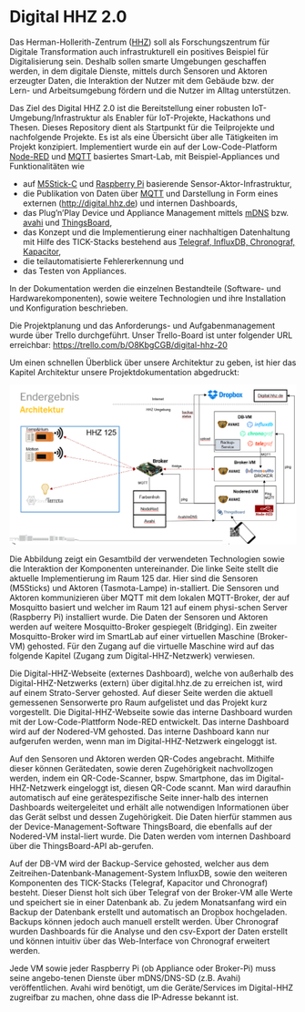 # Digital HHZ 2.0

Das Herman-Hollerith-Zentrum ([HHZ](https://www.hhz.de)) soll als Forschungszentrum für Digitale Transformation auch infrastrukturell ein positives Beispiel für Digitalisierung sein. 
Deshalb sollen smarte Umgebungen geschaffen werden, in dem digitale Dienste, mittels durch Sensoren und Aktoren erzeugter Daten, die Interaktion der Nutzer mit dem Gebäude bzw. der Lern- und Arbeitsumgebung fördern und die Nutzer im Alltag unterstützen.  

Das Ziel des Digital HHZ 2.0 ist die Bereitstellung einer robusten IoT-Umgebung/Infrastruktur als Enabler für IoT-Projekte, Hackathons und Thesen. 
Dieses Repository dient als Startpunkt für die Teilprojekte und nachfolgende Projekte. 
Es ist als eine Übersicht über alle Tätigkeiten im Projekt konzipiert.
Implementiert wurde ein auf der Low-Code-Platform [Node-RED](https://nodered.org/) und [MQTT](https://mqtt.org/) basiertes Smart-Lab, mit Beispiel-Appliances und Funktionalitäten wie 
* auf [M5Stick-C](https://m5stack.com/products/stick-c) und [Raspberry Pi](https://www.raspberrypi.org/) basierende Sensor-Aktor-Infrastruktur,
* die Publikation von Daten über [MQTT](https://mqtt.org/) und Darstellung in Form eines externen (http://digital.hhz.de) und internen Dashboards, 
* das Plug’n’Play Device und Appliance Management mittels [mDNS](http://www.multicastdns.org/) bzw. [avahi](https://www.avahi.org/) und [ThingsBoard](https://thingsboard.io/), 
* das Konzept und die Implementierung einer nachhaltigen Datenhaltung mit Hilfe des TICK-Stacks bestehend aus [Telegraf, InfluxDB, Chronograf, Kapacitor](https://www.influxdata.com/products/influxdb-overview/), 
* die teilautomatisierte Fehlererkennung und 
* das Testen von Appliances. 

In der Dokumentation werden die einzelnen Bestandteile (Software- und Hardwarekomponenten), sowie weitere Technologien und ihre Installation und Konfiguration beschrieben.

Die Projektplanung und das Anforderungs- und Aufgabenmanagement wurde über Trello durchgeführt. Unser Trello-Board ist unter folgender URL erreichbar:
https://trello.com/b/O8KbgCGB/digital-hhz-20

Um einen schnellen Überblick über unsere Architektur zu geben, ist hier das Kapitel Architektur unsere Projektdokumentation abgedruckt:

![Abbildung 1 Digital HHZ Architekturbild](/Architekturbild.png)

Die Abbildung zeigt ein Gesamtbild der verwendeten Technologien sowie die Interaktion der Komponenten untereinander. Die linke Seite stellt die aktuelle Implementierung im Raum 125 dar. Hier sind die Sensoren (M5Sticks) und Aktoren (Tasmota-Lampe) in-stalliert. Die Sensoren und Aktoren kommunizieren über MQTT mit dem lokalen MQTT-Broker, der auf Mosquitto basiert und welcher im Raum 121 auf einem physi-schen Server (Raspberry Pi) installiert wurde. Die Daten der Sensoren und Aktoren werden auf weitere Mosquitto-Broker gespiegelt (Bridging). Ein zweiter Mosquitto-Broker wird im SmartLab auf einer virtuellen Maschine (Broker-VM) gehosted. Für den Zugang auf die virtuelle Maschine wird auf das folgende Kapitel (Zugang zum Digital-HHZ-Netzwerk) verwiesen. 

Die Digital-HHZ-Webseite (externes Dashboard), welche von außerhalb des Digital-HHZ-Netzwerks (extern) über digital.hhz.de zu erreichen ist, wird auf einem Strato-Server gehosted. Auf dieser Seite werden die aktuell gemessenen Sensorwerte pro Raum aufgelistet und das Projekt kurz vorgestellt. Die Digital-HHZ-Webseite sowie das interne Dashboard wurden mit der Low-Code-Plattform Node-RED entwickelt. Das interne Dashboard wird auf der Nodered-VM gehosted. Das interne Dashboard kann nur aufgerufen werden, wenn man im Digital-HHZ-Netzwerk eingeloggt ist.

Auf den Sensoren und Aktoren werden QR-Codes angebracht. Mithilfe dieser können Gerätedaten, sowie deren Zugehörigkeit nachvollzogen werden, indem ein QR-Code-Scanner, bspw. Smartphone, das im Digital-HHZ-Netzwerk eingeloggt ist, diesen QR-Code scannt. Man wird daraufhin automatisch auf eine gerätespezifische Seite inner-halb des internen Dashboards weitergeleitet und erhält alle notwendigen Informationen über das Gerät selbst und dessen Zugehörigkeit. Die Daten hierfür stammen aus der Device-Management-Software ThingsBoard, die ebenfalls auf der Nodered-VM instal-liert wurde. Die Daten werden vom internen Dashboard über die ThingsBoard-API ab-gerufen.

Auf der DB-VM wird der Backup-Service gehosted, welcher aus dem Zeitreihen-Datenbank-Management-System InfluxDB, sowie den weiteren Komponenten des TICK-Stacks (Telegraf, Kapacitor und Chronograf) besteht. Dieser Dienst holt sich über Telegraf von der Broker-VM alle Werte und speichert sie in einer Datenbank ab. Zu jedem Monatsanfang wird ein Backup der Datenbank erstellt und automatisch an Dropbox hochgeladen. Backups können jedoch auch manuell erstellt werden. Über Chronograf wurden Dashboards für die Analyse und den csv-Export der Daten erstellt und können intuitiv über das Web-Interface von Chronograf erweitert werden.

Jede VM sowie jeder Raspberry Pi (ob Appliance oder Broker-Pi) muss seine angebo-tenen Dienste über mDNS/DNS-SD (z.B. Avahi) veröffentlichen. Avahi wird benötigt, um die Geräte/Services im Digital-HHZ zugreifbar zu machen, ohne dass die IP-Adresse bekannt ist.
